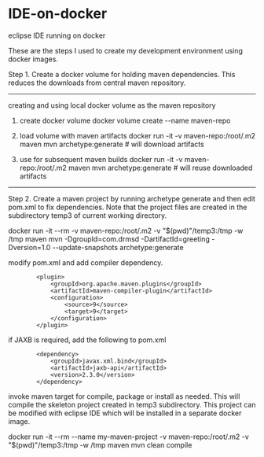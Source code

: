 # IDE-on-docker
eclipse IDE running on docker

These are the steps I used to create my development environment using docker images. 

Step 1.
  Create a docker volume for holding maven dependencies. This reduces the downloads from central maven repository.
  
-----------------------------------------------------------------------------------------------------------------------------

 creating and using local docker volume as the maven repository

 1. create docker volume
      docker volume create --name maven-repo

 2. load volume with maven artifacts
      docker run -it -v maven-repo:/root/.m2 maven mvn archetype:generate # will download artifacts

 3. use for subsequent maven builds
      docker run -it -v maven-repo:/root/.m2 maven mvn archetype:generate # will reuse downloaded artifacts

-----------------------------------------------------------------------------------------------------------------------------

Step 2.
  Create a maven project by running archetype generate and then edit pom.xml to fix dependencies. Note that the project files are created in the subdirectory temp3 of current working directory.
  
  docker run -it --rm -v maven-repo:/root/.m2 -v "$(pwd)"/temp3:/tmp -w /tmp maven mvn -DgroupId=com.drmsd -DartifactId=greeting -Dversion=1.0 --update-snapshots archetype:generate

  modify pom.xml and add compiler dependency.
  
  			<plugin>
				<groupId>org.apache.maven.plugins</groupId>
				<artifactId>maven-compiler-plugin</artifactId>
				<configuration>
					<source>9</source>
					<target>9</target>
				</configuration>
			</plugin>

 if JAXB is required, add the following to pom.xml
 
 			<dependency>
				<groupId>javax.xml.bind</groupId>
				<artifactId>jaxb-api</artifactId>
				<version>2.3.0</version>
			</dependency>

invoke maven target for compile, package or install as needed. This will compile the skeleton project created in temp3 subdirectory. This project can be modified with eclipse IDE which will be installed in a separate docker image.

docker run -it --rm --name my-maven-project -v maven-repo:/root/.m2 -v "$(pwd)"/temp3:/tmp -w /tmp maven mvn clean compile

